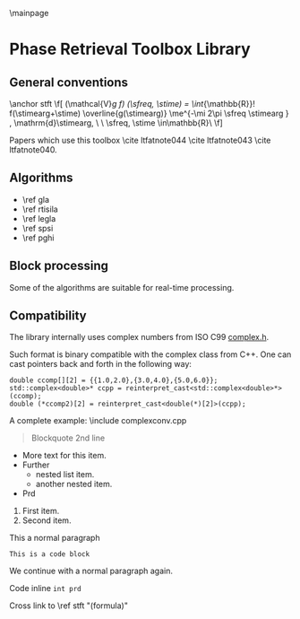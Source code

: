 \mainpage

Phase Retrieval Toolbox Library
===============================

General conventions
-------------------

\anchor stft
 \f[
(\mathcal{V}_g f) (\sfreq, \stime)
    = \int_{\mathbb{R}}\! f(\stimearg+\stime)
    \overline{g(\stimearg)} \me^{-\mi 2\pi \sfreq \stimearg  } \,
    \mathrm{d}\stimearg,
    \ \ \sfreq, \stime \in\mathbb{R}\\
\f]

Papers which use this toolbox
\cite ltfatnote044 \cite ltfatnote043 \cite ltfatnote040.

Algorithms
----------

- \ref gla
- \ref rtisila
- \ref legla
- \ref spsi
- \ref pghi

Block processing
----------------

Some of the algorithms are suitable for real-time processing.

Compatibility
-------------

The library internally uses complex numbers from ISO C99
[complex.h](http://en.cppreference.com/w/c/numeric/complex).

Such format is binary compatible with the complex class from C++.
One can cast pointers back and forth in the following way:
~~~~~~~~~~~~~~~{.cpp}
double ccomp[][2] = {{1.0,2.0},{3.0,4.0},{5.0,6.0}};
std::complex<double>* ccpp = reinterpret_cast<std::complex<double>*>(ccomp);
double (*ccomp2)[2] = reinterpret_cast<double(*)[2]>(ccpp);
~~~~~~~~~~~~~~~

A complete example:
\include complexconv.cpp



> Blockquote
> 2nd line

- More text for this item.
- Further
  + nested list item.
  + another nested item.
- Prd

1. First item.
2. Second item.

This a normal paragraph

    This is a code block

We continue with a normal paragraph again.


Code inline `int prd`

Cross link to \ref stft "(formula)"



